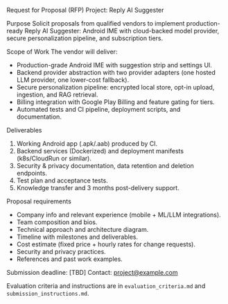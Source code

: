 Request for Proposal (RFP)
Project: Reply AI Suggester

Purpose
Solicit proposals from qualified vendors to implement production-ready Reply AI Suggester: Android IME with cloud-backed model provider, secure personalization pipeline, and subscription tiers.

Scope of Work
The vendor will deliver:
- Production-grade Android IME with suggestion strip and settings UI.
- Backend provider abstraction with two provider adapters (one hosted LLM provider, one lower-cost fallback).
- Secure personalization pipeline: encrypted local store, opt-in upload, ingestion, and RAG retrieval.
- Billing integration with Google Play Billing and feature gating for tiers.
- Automated tests and CI pipeline, deployment scripts, and documentation.

Deliverables
1. Working Android app (.apk/.aab) produced by CI.
2. Backend services (Dockerized) and deployment manifests (k8s/CloudRun or similar).
3. Security & privacy documentation, data retention and deletion endpoints.
4. Test plan and acceptance tests.
5. Knowledge transfer and 3 months post-delivery support.

Proposal requirements
- Company info and relevant experience (mobile + ML/LLM integrations).
- Team composition and bios.
- Technical approach and architecture diagram.
- Timeline with milestones and deliverables.
- Cost estimate (fixed price + hourly rates for change requests).
- Security and privacy practices.
- References and past work examples.

Submission deadline: [TBD]
Contact: project@example.com

Evaluation criteria and instructions are in `evaluation_criteria.md` and `submission_instructions.md`.
